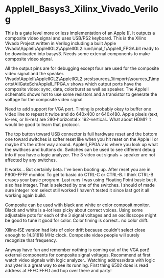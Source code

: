 # AppleII_Basys3_Xilinx_Vivado_Verilog
This is a gate level more or less implementation of an Apple ][. It outputs a composite video signal and uses USB/PS2 keyboard. This is the Xilinx Vivado Project written in Verilog including a built Apple Vivado\AppleII\AppleIIGL2\AppleIIGL2.runs\impl_1\AppleII_FPGA.bit ready to be downloaded into basys3. Needs some external components to make composite video signal.

All the output pins are for debugging except four are used for the composite video signal and the speaker. 
Vivado\AppleII\AppleIIGL2\AppleIIGL2.srcs\sources_1\imports\sources_1\imports\AIIGateSch\AppleII_FPGA.v shows which output ports have the composite video: sync, data, colorburst as well as speaker. The AppleII schematic shows hot to use some resistors and a transistor to generate the voltage for the composite video signal.

Need to add support for VGA port. Timing is probably okay to buffer one video line to repeat it twice and do 640x400 or 640x480. Apple pixels (text, lo-res, or hi-res) are 280-horizontal x 192-vertical.. What about HDMI? it would be good to learn that protocol.

The top button toward USB connector is full hardware reset and the bottom one toward switches is softer reset like when you hit reset on the Apple II or maybe it's the other way around. AppleII_FPGA.v is where you look up what the swithces and buttons do. Switches can be used to see different debug info if you have a logic analyzer. The 3 video out signals + speaker are not affected by any switches.

It works... But certainly beta. I've been booting up. After reset you are in F800-FFFF monitor. To get to basic do CTRL-C or CTRL-B. I think CTRL-B erases your basic program. Last runs I was using Floating Point basic but it also has integer. That is selected by one of the switches. I should of made sure integer rom select still worked I haven't tested it since last got it all working again build.

Composite can be used with black and white or color composit monitor. Black and white is a-lot less picky about correct voices. Using some adjustable pots for each of the 3 signal voltages and an oscilloscope might be good to tune it good for color. Color timing is correct.. no color drift. 

Xilinx-ISE version had lots of color drift because couldn't select close enough to 14.31818 MHz clock. Composite video people will surely recognize that frequency.

Anyway have fun and remember nothing is coming out of the VGA port! external components for composite signal voltages. Recommend at first watch video signals with logic analyzer.. Watching address/data with logic analyzer is a great way to see its running. First thing 6502 does is read address at FFFC.FFFD and hop over there and party!
